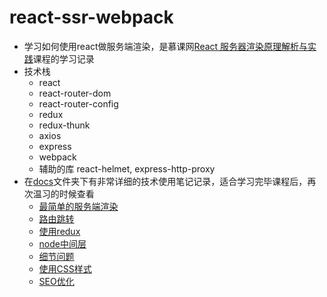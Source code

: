 # react-ssr-webpack

+ 学习如何使用react做服务端渲染，是慕课网[React 服务器渲染原理解析与实践](https://coding.imooc.com/class/276.html)课程的学习记录
+ 技术栈
	+ react
	+ react-router-dom
	+ react-router-config
	+ redux
	+ redux-thunk
	+ axios
	+ express
	+ webpack
	+ 辅助的库 react-helmet, express-http-proxy
+ 在[docs](https://github.com/Dawnight/react-ssr-webpack/tree/master/docs)文件夹下有非常详细的技术使用笔记记录，适合学习完毕课程后，再次温习的时候查看
	+ [最简单的服务端渲染](https://github.com/Dawnight/react-ssr-webpack/blob/master/docs/01-%E6%9C%80%E7%AE%80%E5%8D%95%E7%9A%84%E6%9C%8D%E5%8A%A1%E7%AB%AF%E6%B8%B2%E6%9F%93.md)
	+ [路由跳转](https://github.com/Dawnight/react-ssr-webpack/blob/master/docs/02-%E8%B7%AF%E7%94%B1%E8%B7%B3%E8%BD%AC.md)
	+ [使用redux](https://github.com/Dawnight/react-ssr-webpack/blob/master/docs/03-%E4%BD%BF%E7%94%A8redux.md)
	+ [node中间层](https://github.com/Dawnight/react-ssr-webpack/blob/master/docs/04-node%E4%B8%AD%E9%97%B4%E5%B1%82.md)
	+ [细节问题](https://github.com/Dawnight/react-ssr-webpack/blob/master/docs/05-%E7%BB%86%E8%8A%82%E9%97%AE%E9%A2%98.md)
	+ [使用CSS样式](https://github.com/Dawnight/react-ssr-webpack/blob/master/docs/06-%E4%BD%BF%E7%94%A8CSS%E6%A0%B7%E5%BC%8F.md)
	+ [SEO优化](https://github.com/Dawnight/react-ssr-webpack/blob/master/docs/07-SEO%E4%BC%98%E5%8C%96.md)